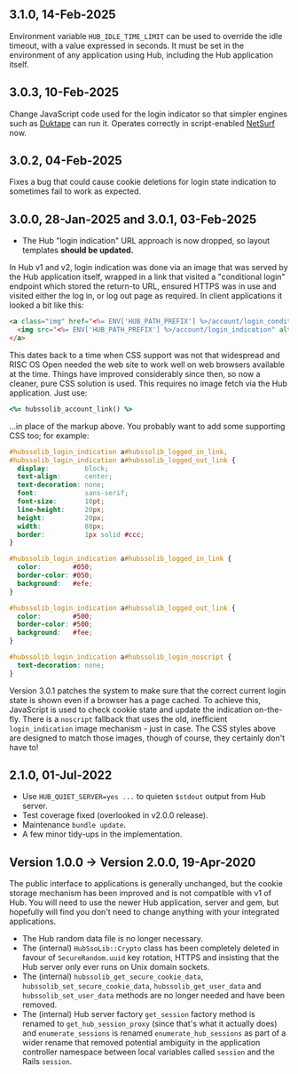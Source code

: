 ## 3.1.0, 14-Feb-2025

Environment variable `HUB_IDLE_TIME_LIMIT` can be used to override the idle timeout, with a value expressed in seconds. It must be set in the environment of any application using Hub, including the Hub application itself.

## 3.0.3, 10-Feb-2025

Change JavaScript code used for the login indicator so that simpler engines such as [Duktape](https://duktape.org) can run it. Operates correctly in script-enabled [NetSurf](https://www.netsurf-browser.org) now.

## 3.0.2, 04-Feb-2025

Fixes a bug that could cause cookie deletions for login state indication to sometimes fail to work as expected.

## 3.0.0, 28-Jan-2025 and 3.0.1, 03-Feb-2025

* The Hub "login indication" URL approach is now dropped, so layout templates **should be updated.**

In Hub v1 and v2, login indication was done via an image that was served by the Hub application itself, wrapped in a link that visited a "conditional login" endpoint which stored the return-to URL, ensured HTTPS was in use and visited either the log in, or log out page as required. In client applications it looked a bit like this:

```html
<a class="img" href="<%= ENV['HUB_PATH_PREFIX'] %>/account/login_conditional">
  <img src="<%= ENV['HUB_PATH_PREFIX'] %>/account/login_indication" alt="Account" height="22" width="90" />
</a>
```

This dates back to a time when CSS support was not that widespread and RISC OS Open needed the web site to work well on web browsers available at the time. Things have improved considerably since then, so now a cleaner, pure CSS solution is used. This requires no image fetch via the Hub application. Just use:

```ruby
<%= hubssolib_account_link() %>
```

...in place of the markup above. You probably want to add some supporting CSS too; for example:

```css
#hubssolib_login_indication a#hubssolib_logged_in_link,
#hubssolib_login_indication a#hubssolib_logged_out_link {
  display:         block;
  text-align:      center;
  text-decoration: none;
  font:            sans-serif;
  font-size:       10pt;
  line-height:     20px;
  height:          20px;
  width:           88px;
  border:          1px solid #ccc;
}

#hubssolib_login_indication a#hubssolib_logged_in_link {
  color:        #050;
  border-color: #050;
  background:   #efe;
}

#hubssolib_login_indication a#hubssolib_logged_out_link {
  color:        #500;
  border-color: #500;
  background:   #fee;
}

#hubssolib_login_indication a#hubssolib_login_noscript {
  text-decoration: none;
}
```

Version 3.0.1 patches the system to make sure that the correct current login state is shown even if a browser has a page cached. To achieve this, JavaScript is used to check cookie state and update the indication on-the-fly. There is a `noscript` fallback that uses the old, inefficient `login_indication` image mechanism - just in case. The CSS styles above are designed to match those images, though of course, they certainly don't have to!



## 2.1.0, 01-Jul-2022

* Use `HUB_QUIET_SERVER=yes ...` to quieten `$stdout` output from Hub server.
* Test coverage fixed (overlooked in v2.0.0 release).
* Maintenance `bundle update`.
* A few minor tidy-ups in the implementation.



## Version 1.0.0 -> Version 2.0.0, 19-Apr-2020

The public interface to applications is generally unchanged, but the cookie storage mechanism has been improved and is not compatible with v1 of Hub. You will need to use the newer Hub application, server and gem, but hopefully will find you don't need to change anything with your integrated applications.

* The Hub random data file is no longer necessary.
* The (internal) `HubSsoLib::Crypto` class has been completely deleted in favour of `SecureRandom.uuid` key rotation, HTTPS and insisting that the Hub server only ever runs on Unix domain sockets.
* The (internal) `hubssolib_get_secure_cookie_data`, `hubssolib_set_secure_cookie_data`, `hubssolib_get_user_data` and `hubssolib_set_user_data` methods are no longer needed and have been removed.
* The (internal) Hub server factory `get_session` factory method is renamed to `get_hub_session_proxy` (since that's what it actually does) and `enumerate_sessions` is renamed `enumerate_hub_sessions` as part of a wider rename that removed potential ambiguity in the application controller namespace between local variables called `session` and the Rails `session`.
